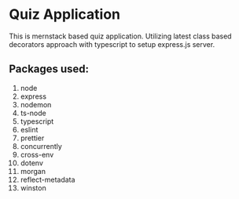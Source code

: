 # Quiz Application

This is mernstack based quiz application. Utilizing latest class based decorators approach with typescript to setup express.js server.

## Packages used:

1. node
2. express
3. nodemon
4. ts-node
5. typescript
6. eslint
7. prettier
8. concurrently
9. cross-env
10. dotenv
11. morgan
12. reflect-metadata
13. winston
